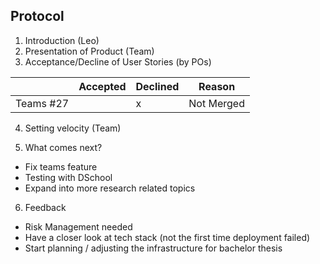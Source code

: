 ## Protocol

1. Introduction (Leo)
2. Presentation of Product (Team)
3. Acceptance/Decline of User Stories (by POs)

|                  | Accepted | Declined | Reason
|------------------|----------|----------|--------
| Teams #27  |          |     x    | Not Merged

4. Setting velocity (Team)

5. What comes next?
* Fix teams feature
* Testing with DSchool
* Expand into more research related topics

6. Feedback
* Risk Management needed
* Have a closer look at tech stack (not the first time deployment failed)
* Start planning / adjusting the infrastructure for bachelor thesis

